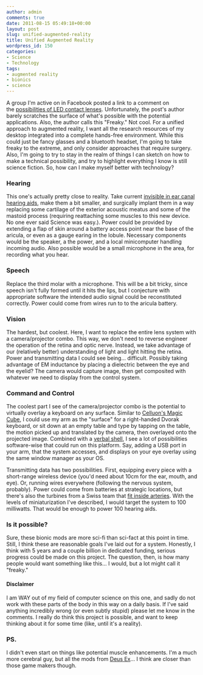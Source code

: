 ```yaml
---
author: admin
comments: true
date: 2011-08-15 05:49:18+00:00
layout: post
slug: unified-augmented-reality
title: Unified Augmented Reality
wordpress_id: 150
categories:
- Science
- Technology
tags:
- augmented reality
- bionics
- science
---
```


A group I'm active on in Facebook posted a link to a comment on the [possibilities of LED contact lenses](http://www.elementalled.com/leducation/blog/innovative-technology/led-lights-make-augmented-vision-a-reality/). Unfortunately, the post's author barely scratches the surface of what's possible with the potential applications. Also, the author calls this "Freaky." Not cool. For a unified approach to augmented reality, I want all the research resources of my desktop integrated into a complete hands-free environment. While this could just be fancy glasses and a bluetooth headset, I'm going to take freaky to the extreme, and only consider approaches that require surgery. Also, I'm going to try to stay in the realm of things I can sketch on how to make a technical possibility, and try to highlight everything I know is still science fiction. So, how can I make myself better with technology?

### Hearing

This one's actually pretty close to reality. Take current [invisible in ear canal hearing aids](http://en.wikipedia.org/wiki/Hearing_aid#Invisible_In_canal_hearing_aids_.28IIC.29), make them a bit smaller, and surgically implant them in a way replacing some cartilage of the exterior acoustic meatus and some of the mastoid process (requiring reattaching some muscles to this new device. No one ever said Science was easy.). Power could be provided by extending a flap of skin around a battery access point near the base of the aricula, or even as a gauge earing in the lobule. Necessary components would be the speaker, a the power, and a local minicomputer handling incoming audio. Also possible would be a small microphone in the area, for recording what you hear.


### Speech


Replace the third molar with a microphone. This will be a bit tricky, since speech isn't fully formed until it hits the lips, but I conjecture with appropriate software the intended audio signal could be reconstituted correctly. Power could come from wires run to to the aricula battery.


### Vision


The hardest, but coolest. Here, I want to replace the entire lens system with a camera/projector combo. This way, we don't need to reverse engineer the operation of the retina and optic nerve. Instead, we take advantage of our (relatively better) understanding of light and light hitting the retina. Power and transmitting data I could see being... difficult. Possibly taking advantage of EM inductance by placing a dielectric between the eye and the eyelid? The camera would capture image, then get composited with whatever we need to display from the control system.


### Command and Control


The coolest part I see of the camera/projector combo is the potential to virtually overlay a keyboard on any surface. Similar to [Celluon's Magic Cube](http://www.celluon.com/products/laserkey1_3.htm?sm=2_1), I could use my arm as the "surface" for a right-handed Dvorak keyboard, or sit down at an empty table and type by tapping on the table, the motion picked up and translated by the camera, then overlayed onto the projected image. Combined with a [verbal shell](http://davidsouther.com/2011/08/verbal-shell/), I see a lot of possibilities software-wise that could run on this platform. Say, adding a USB port in your arm, that the system accesses, and displays on your eye overlay using the same window manager as your OS.

Transmitting data has two possibilities. First, equipping every piece with a short-range wireless device (you'd need about 10cm for the ear, mouth, and eye). Or, running wires everywhere (following the nervous system, probably). Power could come from batteries at strategic locations, but there's also the turbines from a Swiss team that [fit inside arteries](http://spectrum.ieee.org/biomedical/devices/swiss-scientists-design-a-turbine-to-fit-in-human-arteries). With the levels of miniaturization I've described, I would target the system to 100 milliwatts. That would be enough to power 100 hearing aids.


### Is it possible?


Sure, these bionic mods are more sci-fi than sci-fact at this point in time. Still, I think these are reasonable goals I've laid out for a system. Honestly, I think with 5 years and a couple billion in dedicated funding, serious progress could be made on this project. The question, then, is how many people would want something like this... I would, but a lot might call it "freaky."


#### Disclaimer


I am WAY out of my field of computer science on this one, and sadly do not work with these parts of the body in this way on a daily basis. If I've said anything incredibly wrong (or even subtly stupid) please let me know in the comments. I really do think this project is possible, and want to keep thinking about it for some time (like, until it's a reality).


### PS.


I didn't even start on things like potential muscle enhancements. I'm a much more cerebral guy, but all the mods from [Deus Ex](http://en.wikipedia.org/wiki/Deus_Ex)... I think are closer than those game makers though.
